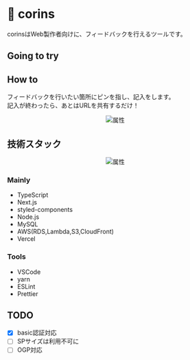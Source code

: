 # 🚤 corins

corinsはWeb製作者向けに、フィードバックを行えるツールです。  


## Going to try




## How to

フィードバックを行いたい箇所にピンを指し、記入をします。  
記入が終わったら、あとはURLを共有するだけ！

<div align="center">
<img src="https://user-images.githubusercontent.com/29920723/87234985-a8944980-c411-11ea-8e84-700a07ef49c6.gif" alt="属性" title="howto">
</div>


## 技術スタック

<div align="center">
<img src="https://user-images.githubusercontent.com/29920723/87236070-3165b200-c41f-11ea-8d85-8a10cb635d4f.png" alt="属性" title="howto">
</div>

### Mainly

- TypeScript
- Next.js
- styled-components
- Node.js
- MySQL
- AWS(RDS,Lambda,S3,CloudFront)
- Vercel

### Tools

- VSCode
- yarn
- ESLint
- Prettier


## TODO

- [x] basic認証対応
- [ ] SPサイズは利用不可に
- [ ] OGP対応